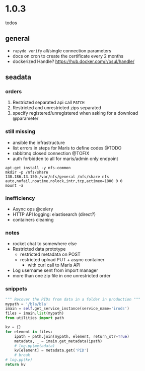 
# 1.0.3

todos

## general

- `rapydo verify` all/single connection parameters
- docs on cron to create the certificate every 2 months
- dockerized Handle? https://hub.docker.com/r/osul/handle/

## seadata

### orders

1. Restricted separated api call `PATCH`
2. Restricted and unrestricted zips separated
3. specify registered/unregistered when asking for a download @parameter

### still missing

- ansible the infrastructure
- list errors in steps for Maris to define codes @TODO
- rabbitmq closed connection @TOFIX
- auth forbidden to all for maris/admin only endpoint

```
apt-get install -y nfs-common
mkdir -p /nfs/share
130.186.13.150:/var/nfs/general /nfs/share nfs auto,nofail,noatime,nolock,intr,tcp,actimeo=1800 0 0
mount -a
```

### inefficiency

- Async ops @celery
- HTTP API logging: elastisearch (direct?)
- containers cleaning

### notes

- rocket chat to somewhere else
- Restricted data prototype
    - restricted metadata on POST
    - restricted upload PUT + async container 
        + with curl call to Maris API
- Log username sent from import manager
- more than one zip file in one unrestricted order

### snippets

```python
""" Recover the PIDs from data in a folder in production """
mypath = '/bla/bla'
imain = self.get_service_instance(service_name='irods')
files = imain.list(mypath)
from utilities import path

kv = {}
for element in files:
    ipath = path.join(mypath, element, return_str=True)
    metadata, _ = imain.get_metadata(ipath)
    # log.pp(metadata)
    kv[element] = metadata.get('PID')
    # break
# log.pp(kv)
return kv
```
